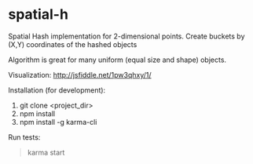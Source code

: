 # spatial-h
Spatial Hash implementation for 2-dimensional points.
Create buckets by (X,Y) coordinates of the hashed objects

Algorithm is great for many uniform (equal size and shape) objects.

Visualization: http://jsfiddle.net/1pw3qhxy/1/


Installation (for development):
1. git clone <project_dir>
2. npm install
3. npm install -g karma-cli

Run tests:
> karma start
